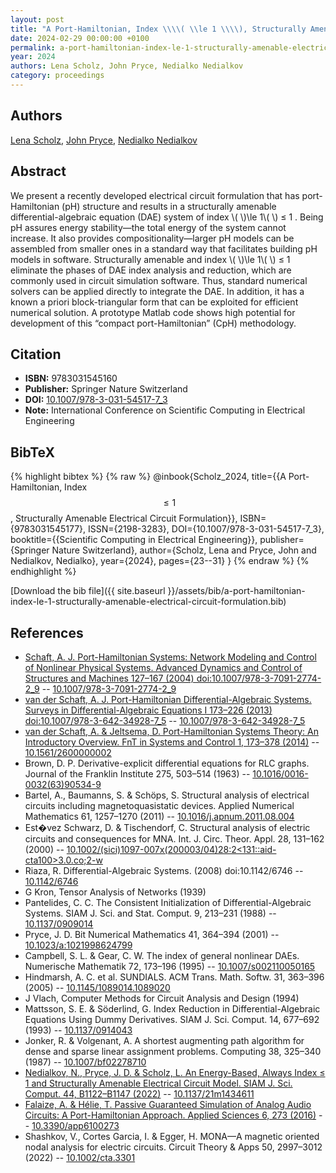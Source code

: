 ```yaml
---
layout: post
title: "A Port-Hamiltonian, Index \\\\( \\le 1 \\\\), Structurally Amenable Electrical Circuit Formulation"
date: 2024-02-29 00:00:00 +0100
permalink: a-port-hamiltonian-index-le-1-structurally-amenable-electrical-circuit-formulation
year: 2024
authors: Lena Scholz, John Pryce, Nedialko Nedialkov
category: proceedings
---
```

 
## Authors
[Lena Scholz](authors/lena-scholz), [John Pryce](authors/john-d-pryce), [Nedialko Nedialkov](authors/nedialko-nedialkov)
 
## Abstract
We present a recently developed electrical circuit formulation that has port-Hamiltonian (pH) structure and results in a structurally amenable differential-algebraic equation (DAE) system of index \\(  \\)\le 1\\(  \\) ≤ 1 . Being pH assures energy stability—the total energy of the system cannot increase. It also provides compositionality—larger pH models can be assembled from smaller ones in a standard way that facilitates building pH models in software. Structurally amenable and index \\(  \\)\le 1\\(  \\) ≤ 1 eliminate the phases of DAE index analysis and reduction, which are commonly used in circuit simulation software. Thus, standard numerical solvers can be applied directly to integrate the DAE. In addition, it has a known a priori block-triangular form that can be exploited for efficient numerical solution. A prototype Matlab code shows high potential for development of this “compact port-Hamiltonian” (CpH) methodology.
 
## Citation
- **ISBN:** 9783031545160
- **Publisher:** Springer Nature Switzerland
- **DOI:** [10.1007/978-3-031-54517-7_3](https://doi.org/10.1007/978-3-031-54517-7_3)
- **Note:** International Conference on Scientific Computing in Electrical Engineering
 
## BibTeX
{% highlight bibtex %}
{% raw %}
@inbook{Scholz_2024,
  title={{A Port-Hamiltonian, Index $$\le 1$$, Structurally Amenable Electrical Circuit Formulation}},
  ISBN={9783031545177},
  ISSN={2198-3283},
  DOI={10.1007/978-3-031-54517-7_3},
  booktitle={{Scientific Computing in Electrical Engineering}},
  publisher={Springer Nature Switzerland},
  author={Scholz, Lena and Pryce, John and Nedialkov, Nedialko},
  year={2024},
  pages={23--31}
}
{% endraw %}
{% endhighlight %}
 
[Download the bib file]({{ site.baseurl }}/assets/bib/a-port-hamiltonian-index-le-1-structurally-amenable-electrical-circuit-formulation.bib)
 
## References
- [Schaft, A. J. Port-Hamiltonian Systems: Network Modeling and Control of Nonlinear Physical Systems. Advanced Dynamics and Control of Structures and Machines 127–167 (2004) doi:10.1007/978-3-7091-2774-2_9](port-hamiltonian-systems-network-modeling-and-control-of-nonlinear-physical-systems) -- [10.1007/978-3-7091-2774-2_9](https://doi.org/10.1007/978-3-7091-2774-2_9)
- [van der Schaft, A. J. Port-Hamiltonian Differential-Algebraic Systems. Surveys in Differential-Algebraic Equations I 173–226 (2013) doi:10.1007/978-3-642-34928-7_5](port-hamiltonian-differential-algebraic-systems) -- [10.1007/978-3-642-34928-7_5](https://doi.org/10.1007/978-3-642-34928-7_5)
- [van der Schaft, A. & Jeltsema, D. Port-Hamiltonian Systems Theory: An Introductory Overview. FnT in Systems and Control 1, 173–378 (2014)](port-hamiltonian-systems-theory-an-introductory-overview) -- [10.1561/2600000002](https://doi.org/10.1561/2600000002)
- Brown, D. P. Derivative-explicit differential equations for RLC graphs. Journal of the Franklin Institute 275, 503–514 (1963) -- [10.1016/0016-0032(63)90534-9](https://doi.org/10.1016/0016-0032(63)90534-9)
- Bartel, A., Baumanns, S. & Schöps, S. Structural analysis of electrical circuits including magnetoquasistatic devices. Applied Numerical Mathematics 61, 1257–1270 (2011) -- [10.1016/j.apnum.2011.08.004](https://doi.org/10.1016/j.apnum.2011.08.004)
- Est�vez Schwarz, D. & Tischendorf, C. Structural analysis of electric circuits and consequences for MNA. Int. J. Circ. Theor. Appl. 28, 131–162 (2000) -- [10.1002/(sici)1097-007x(200003/04)28:2<131::aid-cta100>3.0.co;2-w](https://doi.org/10.1002/(sici)1097-007x(200003/04)28:2<131::aid-cta100>3.0.co;2-w)
- Riaza, R. Differential-Algebraic Systems. (2008) doi:10.1142/6746 -- [10.1142/6746](https://doi.org/10.1142/6746)
- G Kron, Tensor Analysis of Networks (1939)
- Pantelides, C. C. The Consistent Initialization of Differential-Algebraic Systems. SIAM J. Sci. and Stat. Comput. 9, 213–231 (1988) -- [10.1137/0909014](https://doi.org/10.1137/0909014)
- Pryce, J. D. Bit Numerical Mathematics 41, 364–394 (2001) -- [10.1023/a:1021998624799](https://doi.org/10.1023/a:1021998624799)
- Campbell, S. L. & Gear, C. W. The index of general nonlinear DAEs. Numerische Mathematik 72, 173–196 (1995) -- [10.1007/s002110050165](https://doi.org/10.1007/s002110050165)
- Hindmarsh, A. C. et al. SUNDIALS. ACM Trans. Math. Softw. 31, 363–396 (2005) -- [10.1145/1089014.1089020](https://doi.org/10.1145/1089014.1089020)
- J Vlach, Computer Methods for Circuit Analysis and Design (1994)
- Mattsson, S. E. & Söderlind, G. Index Reduction in Differential-Algebraic Equations Using Dummy Derivatives. SIAM J. Sci. Comput. 14, 677–692 (1993) -- [10.1137/0914043](https://doi.org/10.1137/0914043)
- Jonker, R. & Volgenant, A. A shortest augmenting path algorithm for dense and sparse linear assignment problems. Computing 38, 325–340 (1987) -- [10.1007/bf02278710](https://doi.org/10.1007/bf02278710)
- [Nedialkov, N., Pryce, J. D. & Scholz, L. An Energy-Based, Always Index $\leq$ 1 and Structurally Amenable Electrical Circuit Model. SIAM J. Sci. Comput. 44, B1122–B1147 (2022)](an-energy-based-always-index-leq-1-and-structurally-amenable-electrical-circuit-model) -- [10.1137/21m1434611](https://doi.org/10.1137/21m1434611)
- [Falaize, A. & Hélie, T. Passive Guaranteed Simulation of Analog Audio Circuits: A Port-Hamiltonian Approach. Applied Sciences 6, 273 (2016)](passive-guaranteed-simulation-of-analog-audio-circuits-a-port-hamiltonian-approach) -- [10.3390/app6100273](https://doi.org/10.3390/app6100273)
- Shashkov, V., Cortes Garcia, I. & Egger, H. MONA—A magnetic oriented nodal analysis for electric circuits. Circuit Theory &amp; Apps 50, 2997–3012 (2022) -- [10.1002/cta.3301](https://doi.org/10.1002/cta.3301)

